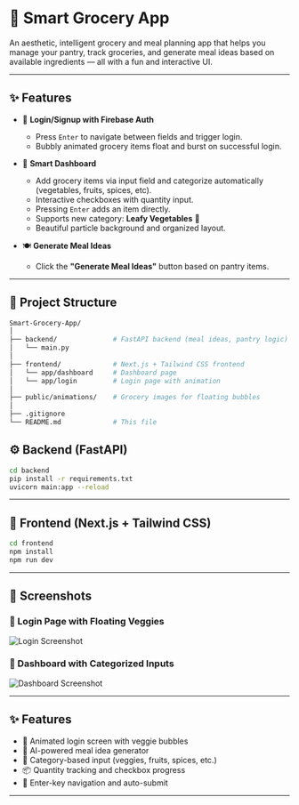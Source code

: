 # 🛒 Smart Grocery App

An aesthetic, intelligent grocery and meal planning app that helps you manage your pantry, track groceries, and generate meal ideas based on available ingredients — all with a fun and interactive UI.

---

## ✨ Features

- 🔐 **Login/Signup with Firebase Auth**
  - Press `Enter` to navigate between fields and trigger login.
  - Bubbly animated grocery items float and burst on successful login.

- 🧺 **Smart Dashboard**
  - Add grocery items via input field and categorize automatically (vegetables, fruits, spices, etc).
  - Interactive checkboxes with quantity input.
  - Pressing `Enter` adds an item directly.
  - Supports new category: **Leafy Vegetables** 🥬
  - Beautiful particle background and organized layout.

- 🍽️ **Generate Meal Ideas**
  - Click the **"Generate Meal Ideas"** button based on pantry items.

---

## 📁 Project Structure


```bash
Smart-Grocery-App/
│
├── backend/              # FastAPI backend (meal ideas, pantry logic)
│   └── main.py
│
├── frontend/             # Next.js + Tailwind CSS frontend
│   └── app/dashboard     # Dashboard page
│   └── app/login         # Login page with animation
│
├── public/animations/    # Grocery images for floating bubbles
│
├── .gitignore
└── README.md             # This file
```


## ⚙️ Backend (FastAPI)

```bash
cd backend
pip install -r requirements.txt
uvicorn main:app --reload
```

---

## 🎨 Frontend (Next.js + Tailwind CSS)

```bash
cd frontend
npm install
npm run dev
```

---

## 📸 Screenshots

### 🔐 Login Page with Floating Veggies
![Login Screenshot](https://github.com/user-attachments/assets/ca0accdd-7c72-4b1a-8331-5fa17c295bb2)

### 🧾 Dashboard with Categorized Inputs
![Dashboard Screenshot](https://github.com/user-attachments/assets/be509feb-a54d-47ec-aaec-312bbb583ad3)

---

## ✨ Features

- 🥬 Animated login screen with veggie bubbles
- 🧠 AI-powered meal idea generator
- 📝 Category-based input (veggies, fruits, spices, etc.)
- 📦 Quantity tracking and checkbox progress
- 🔐 Enter-key navigation and auto-submit

---

